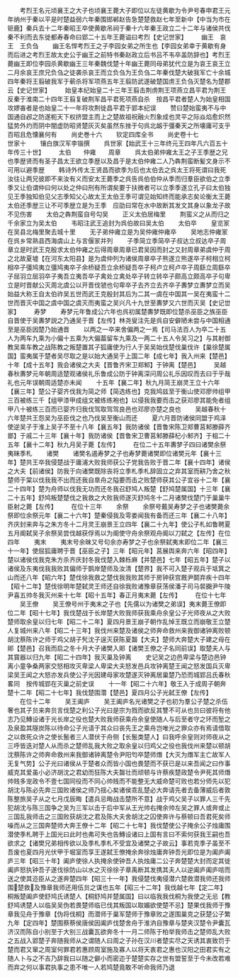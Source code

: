 <!-- { "loadSidebar": true } -->
　　考烈王名元顷襄王之大子也顷襄王薨大子即位以左徒黄歇为令尹号春申君王元年纳州于秦以平是时楚益弱六年秦围邯郸赵告急楚楚救赵七年至新中【中当为市在钜鹿】秦兵去十二年秦昭王卒使黄歇吊祠于秦十六年秦王政立二十二年与诸侯共伐秦不利而去东徙都寿春命曰郢二十五年王薨谥曰考烈【史记世家】
　　幽王　哀王　王负刍
　　幽王名悍考烈王之子李园女弟之所生也【李园女弟幸于黄歇有身而后进之考烈王故太史公于幽王之前特书秦赵政立后书吕不韦卒盖防辞也】考烈王薨幽王即位李园杀黄歇幽王三年秦魏伐楚十年幽王薨同母弟犹代立是为哀王哀王立二月余哀王庶兄负刍之徒袭杀哀王而立负刍为王负刍二年秦伐楚大破我军亡十余城四年秦将王翦破我军于蕲杀将军项燕五年王翦防武遂破楚国虏王负刍灭楚名为楚郡云【史记世家】
　　始皇本纪始皇二十三年王翦击荆虏荆王项燕立昌平君为荆王反秦于淮南二十四年王翦复破荆军昌平君死项燕自杀　按昌平君者楚人为始皇相国攻嫪毐者是也始皇二十一年将攻荆徙昌平君于郢本纪误
　　赞曰楚始蛮夷不与中国通自邲之防遂枙天下权挤盟主而上之楚故祖祝融火烈象成也灵平之际焱焰愈炽然猛势外灼而阴中闇虚防昭贤楚灰灭矣虽然东挫于句呉北衂于彊秦天之所壊庸可支乎百昭且危懐襄何有
　　尚史巻十六
　　钦定四库全书
　　尚史卷十七　　　　　　　世家十
　　镶白旗汉军李锴撰
　　呉世家【始武王十三年终元王四年凡六百五十年传三十世】
　　太伯　　仲雍　　周章
　　呉太伯弟仲雍太王之子王季歴之兄也季歴贤而有圣子昌太王欲立季歴以及昌于是太伯仲雍二人乃犇荆蛮断髪文身示不可用以避季歴
　　韩诗外传太王贤昌而欲季为后也太伯去之呉太王将死谓曰我死汝往让两兄彼即不来汝有义而安太王薨季之呉告呉伯伯仲从季而归羣臣欲伯之立季季又让伯谓仲曰何以处之仲曰刑有所谓矣要于扶微者可以立季季遂立孔子曰太伯独见王季独知伯见父志季知父心故太王太伯王季可谓见始知终而能承志矣论衡太王薨太伯还季歴三让不可季歴立是为王季　应劭曰常在水中故断其发文其身以象龙子故不见伤害
　　太伯之犇荆蛮自号勾吴
　　正义太伯居梅里
　　荆蛮义之从而归之千余家立为吴太伯
　　韦昭注武王追封为呉伯故曰吴太伯
　　太伯卒
　　皇览冡在吴县北梅里聚去城十里
　　无子弟仲雍立是为吴仲雍仲雍卒
　　吴地志仲雍冡在呉乡常熟县西海虞山上与言偃冡并列
　　子季简立季简卒子叔达立叔达卒子周章立是时武王克殷求太伯仲雍之后得周章周章已君吴因而封之又封周章弟虞仲于周之北故夏墟【在河东太阳县】是为虞仲列为诸侯周章卒子熊遂立熊遂卒子柯相立柯相卒子彊鸠夷立彊鸠夷卒子余桥疑吾立余桥疑吾卒子柯卢立柯卢卒子周繇立周繇卒子屈羽立屈羽卒子夷吾立夷吾卒子禽处立禽处卒子转立转卒子颇高立颇高卒子句卑立是时晋献公灭周北虞公以开晋伐虢也句卑卒子去齐立去齐卒子夀梦立夀梦立而吴始益大称王自太伯祚吴五世而武王克殷封其后为二其一虞在中国其一吴在夷蛮十二世而晋灭中国之虞中国之虞灭而夷蛮之吴兴凡十九世至夀梦又六世而灭吴【史记丗家】
　　寿梦
　　寿梦元年鲁成公六年也呉初属楚夀梦既即位楚杀巫臣之族巫臣自晋使于吴夀梦説之乃通吴于晋【左传】林尧叟注先是呉自安僻陋未尝与中国相通至是巫臣因楚乃始通晋
　　以两之一卒来舍偏两之一焉【司马法百人为卒二十五人为两车九乘为小偏十五乘为大偏葢留车九乘及一两二十五人令吴习之】与其射御教吴乘车教之战陈教之叛楚置其子狐庸使为行人于吴吴始伐楚伐巢伐许【巢徐楚属国】蛮夷属于楚者吴尽取之是以始大通吴于上国二年【成七年】我入州来【楚邑】十年【成十五年】我会诸侯之大夫【晋鲁齐宋卫郑邾】于钟离【楚邑】
　　吴越春秋夀梦元年朝周适楚观诸侯礼乐鲁成公防于钟离深问周公礼乐因叹而去曰于乎哉礼也元年误朝周适楚亦未闻
　　十五年【襄二年】秋九月简王崩灵王立十六年【襄三年】楚公子婴齐伐我为简之师【简选练也】克我鸠兹至于衡山使邓廖帅组甲三百被练三千【组甲漆甲成组文被练练袍也】以侵我我要而击之获邓廖其能免者组甲八十被练三百而已婴齐归我伐驾取驾驾良邑也邓廖亦楚之良也
　　吴越春秋十六年楚共王怨吴为巫臣伐之也乃伐吴至衡山而还
　　夏六月晋防诸侯同盟于鸡泽使逆吴子于淮上吴子不至十八年【襄五年】我防诸侯【晋鲁宋陈卫郑曹莒邾滕薛齐鄫】于戚二十三年【襄十年】我防诸侯【晋鲁宋卫曹莒邾滕薛杞小邾齐】于柤二十五年【襄十二年】秋九月吴子薨【左传】
　　在位二十五年夀梦子四曰诸樊余祭夷昧季札
　　诸樊
　　诸樊名遏寿梦之子也寿梦薨诸樊即位诸樊元年【襄十三年】楚共王卒我侵楚战于庸浦大败我师获公子党我告败于晋二年【襄十四年】诸侯之大夫【前诸侯】防我于向诸樊既除丧将立季札季札辞固立之弃其室而耕乃舍之秋楚师于棠以伐我我不出而还我自臯舟之隘要而击之败楚师获其公子宜谷十二年【襄二十四年】楚为舟师以伐我无功而还冬我召舒鸠人叛楚【舒鸠楚属国】十三年【襄二十五年】舒鸠叛楚楚伐之我救之大败我师遂灭舒鸠冬十二月诸樊伐楚门于巢巢牛臣射之薨【左传】
　　在位十三年
　　余祭
　　余祭号戴吴寿梦之子也诸樊薨余祭即位余祭元年【襄二十六年】楚秦侵我及雩娄闻我有备而还三年【襄二十八年】齐庆封来奔与之朱方冬十二月灵王崩景王立四年【襄二十九年】使公子札如鲁聘夏五月阍弑吴子余祭吴尝伐越获俘焉以为阍使守舟余祭观舟阍以刀弑之【左传】在位四年
　　夷末
　　夷末号余昧又号句余亦寿梦之子也余祭弑夷末即位二年【襄三十一年】使屈狐庸聘于晋【巫臣之子】三年【昭元年】莒展舆来奔六年【昭四年】楚以诸侯伐我克朱方杀齐庆封冬我伐楚入棘栎麻【并楚邑】七年【昭五年】楚子以诸侯及东夷伐我我败其偏师于鹊岸楚师及汝清【楚界】我不可入楚子观兵于坻箕之山而还八年【昭六年】楚伐徐我救之楚伐我我败其师于房钟获宫厩尹鬬弃疾十四年【昭十二年】楚伐徐明年楚弑灵王师还自徐我败诸豫章获荡侯潘子司马裻嚻尹午陵尹喜五帅冬我灭州来十七年【昭十五年】春正月夷末薨【左传】
　　在位十七年
　　吴王僚
　　吴王僚号州于夷末之子也【先儒以为诸樊之弟误】夷末薨王僚即位二年【昭十七年】我伐楚战于长岸楚大败我师获我乘舟余皇公子光师夜从之大败楚师取余皇以归七年【昭二十二年】夏四月景王崩子朝作乱悼王既立而崩敬王立楚人复城州来八年【昭二十三年】我伐州来楚及诸侯之师奔命救州来我御诸钟离败顿胡沈蔡陈许之师于鸡父胡子髠沈子逞灭获陈夏齧【大夫】楚师大奔楚大子建之母在郥【楚邑】召我而启之冬十月大子诸樊入郥【诸樊王僚之子名同前误】取楚夫人与其寳器以归九年【昭二十四年】我灭巢及钟离
　　史记吴之边邑卑梁与楚边邑钟离小童争桑两家交怒相攻灭卑梁人卑梁大夫怒发邑兵攻钟离楚王闻之怒发国兵灭卑梁吴王闻之大怒亦发兵使公子光因建母家攻楚遂灭钟离居巢楚乃恐而城郢吕氏春秋畧同　按传城郢在灭巢之前史误
　　十一年【昭二十六年】敬王入于成周子朝奔楚十二年【昭二十七年】我伐楚围濳【楚邑】夏四月公子光弑王僚【左传】
　　在位十二年
　　吴王阖庐
　　吴王阖庐名光诸樊之子也初为羣公子楚之杀伍奢也其子贠来奔贠言伐楚之利公子光曰是宗为戮而欲反其讐不可从也贠曰彼将有他志乃见鱄设诸于光长岸之役也楚大败我师获乘舟余皇使随人与后至者守之环而堑之及泉盈其隧炭陈以待命公子光请于其众曰丧先王之乘舟岂唯光之罪众亦有焉请借取之以救死众许之使长鬛者三人潜伏于舟侧【长鬛类楚人】曰我呼余皇则对师夜从之三呼皆迭对楚人从而杀之楚师乱我大败之取余皇以归鸡父之役也我伐州来楚以顿胡沈蔡陈许之师奔命救州来我御诸钟离楚令尹阳匄卒楚师熸【大灭为熸军主亡故军人无复气势】公子光曰诸侯从于楚者众而皆小国也畏楚而不获已是以来吾闻之曰作事威克其爱虽小必济胡沈之君幼而狂陈大夫齧壮而顽顿与许蔡疾楚政楚令尹死其师熸帅贱多宠政令不壹七国同役而不同心帅贱而不能整无大威命楚可败也若分师先以犯胡沈与陈必先奔三国败诸侯之师乃揺心矣诸侯乖乱楚必大奔请先者去备薄威后者敦陈整旅吴子从之七月戊辰晦【遣兵忌晦战击楚所不意】战于鸡父吴子以罪人三千先犯胡沈与陈三国争之吴为三军以击于后中军从王光帅右掩余帅左吴之罪人或奔或止三国乱我师击之三国败获胡沈之君及陈大夫舍胡沈之囚使奔许与蔡顿曰吾君死矣师噪而从之三国奔楚师大奔王僚十二年【昭二十七年】我伐楚使公子掩余公子烛庸围潜使季札聘于上国光曰此时也弗可失也告鱄设诸曰上国有言曰不索何获我王嗣也吾欲求之【诸樊兄弟相传欲以及季札季札不受宜及诸樊之子故云】事若克季子虽至不吾废也夏四月光伏甲于堀室而享王遂弑王僚掩余奔徐烛庸奔钟吾光即位是为阖庐阖庐三年【昭三十年】阖庐使徐人执掩余使钟吾人执烛庸二公子奔楚楚大封而定其徙阖庐怒执钟吾子遂伐徐防山以水之灭徐徐子章禹断其发携其夫人以逆阖庐阖庐唁而送之使其迩臣从之遂奔楚四年【昭三十一年】我侵楚伐夷侵潜六楚救潜我师还我师围楚救及豫章我师还用伍贠之谋也五年【昭三十二年】我伐越七年【定二年】桐叛楚阖庐使舒鸠氏诱楚人【桐舒鸠并楚属国】曰以临我我伐桐为我使之无忌【教舒鸠诱楚人以临吴吴伪若畏楚师临已伐其叛国以取媚欲使楚不忌】楚果伐我师于豫章我见舟于豫章【伪将伐桐】而潜师于巢军楚师于豫章败之遂围巢克之获楚公子繁九年【定四年】楚围蔡蔡侯唐侯因阖庐伐楚舍舟于淮汭自豫章与楚夹汉楚令尹囊瓦济汉而陈自小别至于大别三战囊瓦欲奔冬十一月二师陈于柏举我师击之楚师乱大败之五战入郢楚子奔随我师从之谓随人曰周之子孙在汉川者楚实尽之天诱其衷致罚于楚而君又窜之周室何罪君若惠顾周室施及寡人以将天衷君之惠也汉阳之田君实有之随人卜与之不吉乃辞我曰以随之僻小而密迩于楚楚实存之世有盟誓至于今未改若难而弃之何以事君执事之患不唯一人若鸠楚竟敢不听命我师乃退
